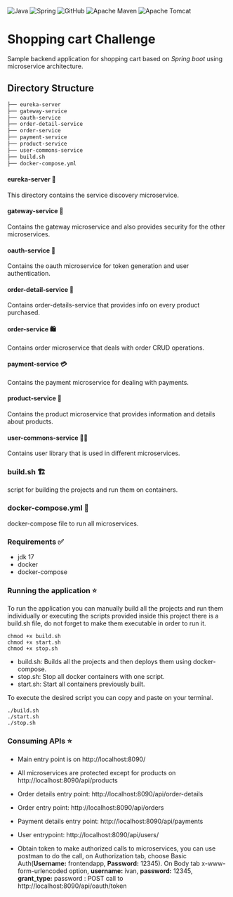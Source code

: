 ![Java](https://img.shields.io/badge/java-%23ED8B00.svg?style=for-the-badge&logo=openjdk&logoColor=white) ![Spring](https://img.shields.io/badge/spring-%236DB33F.svg?style=for-the-badge&logo=spring&logoColor=white) ![GitHub](https://img.shields.io/badge/github-%23121011.svg?style=for-the-badge&logo=github&logoColor=white) ![Apache Maven](https://img.shields.io/badge/Apache%20Maven-C71A36?style=for-the-badge&logo=Apache%20Maven&logoColor=white) ![Apache Tomcat](https://img.shields.io/badge/apache%20tomcat-%23F8DC75.svg?style=for-the-badge&logo=apache-tomcat&logoColor=black)


# Shopping cart Challenge

Sample backend application for shopping cart based on *Spring boot* using microservice architecture.

## Directory Structure
```bash
├── eureka-server
├── gateway-service
├── oauth-service
├── order-detail-service
├── order-service
├── payment-service
├── product-service
├── user-commons-service
├── build.sh
├── docker-compose.yml
```



#### eureka-server :satellite:
This directory contains the service discovery microservice.


#### gateway-service :bridge_at_night:
Contains the gateway microservice and also provides security for the other microservices.


#### oauth-service :handbag:
Contains the oauth microservice for token generation and user authentication.


#### order-detail-service :athletic_shoe:
Contains order-details-service that provides info on every product purchased.


#### order-service :shopping:
Contains order microservice that deals with order CRUD operations.


#### payment-service :credit_card:
Contains the payment microservice for dealing with payments.


#### product-service :shoe:
Contains the product microservice that provides information and details about products.


#### user-commons-service :curly_haired_man:
Contains user library that is used in different microservices.


### build.sh :building_construction:
script for building the projects and run them on containers.


### docker-compose.yml :whale:
docker-compose file to run all microservices.


### Requirements :white_check_mark:

* jdk 17
* docker
* docker-compose

### Running  the application :star:

To run the application  you can manually build all the projects and run them individually or executing the scripts provided inside this project there is a build.sh file, do not forget to make them executable in order to run it.

```
chmod +x build.sh
chmod +x start.sh
chmod +x stop.sh
```

  * build.sh: Builds all the projects and then deploys them using docker-compose.
  * stop.sh: Stop all docker containers with one script.
  * start.sh: Start all containers previously built.

To execute the desired script you can copy and paste on your terminal.

```
./build.sh
./start.sh
./stop.sh
```

### Consuming APIs :star:

* Main entry point is on http://localhost:8090/
* All microservices are protected except for products on http://localhost:8090/api/products
* Order details entry point: http://localhost:8090/api/order-details
* Order entry point: http://localhost:8090/api/orders
* Payment details entry point: http://localhost:8090/api/payments
* User entrypoint: http://localhost:8090/api/users/

* Obtain token to make authorized calls to microservices, you can use postman to do the call, on Authorization tab, choose Basic Auth(**Username:** frontendapp, **Password:** 12345). On Body tab x-www-form-urlencoded option, **username:** ivan, **password:** 12345, **grant_type:** password : POST call to http://localhost:8090/api/oauth/token
